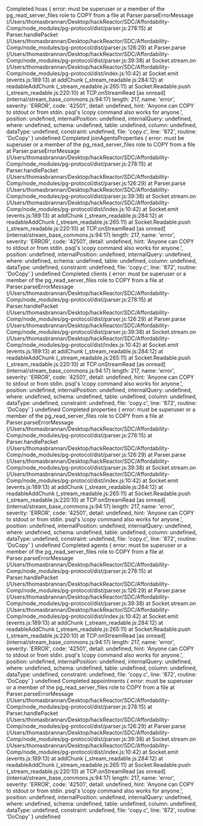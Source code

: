 Completed hoas
{ error: must be superuser or a member of the pg_read_server_files role to COPY from a file
    at Parser.parseErrorMessage (/Users/thomasbrannan/Desktop/hackReactor/SDC/Affordability-Comp/node_modules/pg-protocol/dist/parser.js:278:15)
    at Parser.handlePacket (/Users/thomasbrannan/Desktop/hackReactor/SDC/Affordability-Comp/node_modules/pg-protocol/dist/parser.js:126:29)
    at Parser.parse (/Users/thomasbrannan/Desktop/hackReactor/SDC/Affordability-Comp/node_modules/pg-protocol/dist/parser.js:39:38)
    at Socket.stream.on (/Users/thomasbrannan/Desktop/hackReactor/SDC/Affordability-Comp/node_modules/pg-protocol/dist/index.js:10:42)
    at Socket.emit (events.js:189:13)
    at addChunk (_stream_readable.js:284:12)
    at readableAddChunk (_stream_readable.js:265:11)
    at Socket.Readable.push (_stream_readable.js:220:10)
    at TCP.onStreamRead [as onread] (internal/stream_base_commons.js:94:17)
  length: 217,
  name: 'error',
  severity: 'ERROR',
  code: '42501',
  detail: undefined,
  hint:
   'Anyone can COPY to stdout or from stdin. psql\'s \\copy command also works for anyone.',
  position: undefined,
  internalPosition: undefined,
  internalQuery: undefined,
  where: undefined,
  schema: undefined,
  table: undefined,
  column: undefined,
  dataType: undefined,
  constraint: undefined,
  file: 'copy.c',
  line: '872',
  routine: 'DoCopy' } undefined
Completed joinAgentsProperties
{ error: must be superuser or a member of the pg_read_server_files role to COPY from a file
    at Parser.parseErrorMessage (/Users/thomasbrannan/Desktop/hackReactor/SDC/Affordability-Comp/node_modules/pg-protocol/dist/parser.js:278:15)
    at Parser.handlePacket (/Users/thomasbrannan/Desktop/hackReactor/SDC/Affordability-Comp/node_modules/pg-protocol/dist/parser.js:126:29)
    at Parser.parse (/Users/thomasbrannan/Desktop/hackReactor/SDC/Affordability-Comp/node_modules/pg-protocol/dist/parser.js:39:38)
    at Socket.stream.on (/Users/thomasbrannan/Desktop/hackReactor/SDC/Affordability-Comp/node_modules/pg-protocol/dist/index.js:10:42)
    at Socket.emit (events.js:189:13)
    at addChunk (_stream_readable.js:284:12)
    at readableAddChunk (_stream_readable.js:265:11)
    at Socket.Readable.push (_stream_readable.js:220:10)
    at TCP.onStreamRead [as onread] (internal/stream_base_commons.js:94:17)
  length: 217,
  name: 'error',
  severity: 'ERROR',
  code: '42501',
  detail: undefined,
  hint:
   'Anyone can COPY to stdout or from stdin. psql\'s \\copy command also works for anyone.',
  position: undefined,
  internalPosition: undefined,
  internalQuery: undefined,
  where: undefined,
  schema: undefined,
  table: undefined,
  column: undefined,
  dataType: undefined,
  constraint: undefined,
  file: 'copy.c',
  line: '872',
  routine: 'DoCopy' } undefined
Completed clients
{ error: must be superuser or a member of the pg_read_server_files role to COPY from a file
    at Parser.parseErrorMessage (/Users/thomasbrannan/Desktop/hackReactor/SDC/Affordability-Comp/node_modules/pg-protocol/dist/parser.js:278:15)
    at Parser.handlePacket (/Users/thomasbrannan/Desktop/hackReactor/SDC/Affordability-Comp/node_modules/pg-protocol/dist/parser.js:126:29)
    at Parser.parse (/Users/thomasbrannan/Desktop/hackReactor/SDC/Affordability-Comp/node_modules/pg-protocol/dist/parser.js:39:38)
    at Socket.stream.on (/Users/thomasbrannan/Desktop/hackReactor/SDC/Affordability-Comp/node_modules/pg-protocol/dist/index.js:10:42)
    at Socket.emit (events.js:189:13)
    at addChunk (_stream_readable.js:284:12)
    at readableAddChunk (_stream_readable.js:265:11)
    at Socket.Readable.push (_stream_readable.js:220:10)
    at TCP.onStreamRead [as onread] (internal/stream_base_commons.js:94:17)
  length: 217,
  name: 'error',
  severity: 'ERROR',
  code: '42501',
  detail: undefined,
  hint:
   'Anyone can COPY to stdout or from stdin. psql\'s \\copy command also works for anyone.',
  position: undefined,
  internalPosition: undefined,
  internalQuery: undefined,
  where: undefined,
  schema: undefined,
  table: undefined,
  column: undefined,
  dataType: undefined,
  constraint: undefined,
  file: 'copy.c',
  line: '872',
  routine: 'DoCopy' } undefined
Completed properties
{ error: must be superuser or a member of the pg_read_server_files role to COPY from a file
    at Parser.parseErrorMessage (/Users/thomasbrannan/Desktop/hackReactor/SDC/Affordability-Comp/node_modules/pg-protocol/dist/parser.js:278:15)
    at Parser.handlePacket (/Users/thomasbrannan/Desktop/hackReactor/SDC/Affordability-Comp/node_modules/pg-protocol/dist/parser.js:126:29)
    at Parser.parse (/Users/thomasbrannan/Desktop/hackReactor/SDC/Affordability-Comp/node_modules/pg-protocol/dist/parser.js:39:38)
    at Socket.stream.on (/Users/thomasbrannan/Desktop/hackReactor/SDC/Affordability-Comp/node_modules/pg-protocol/dist/index.js:10:42)
    at Socket.emit (events.js:189:13)
    at addChunk (_stream_readable.js:284:12)
    at readableAddChunk (_stream_readable.js:265:11)
    at Socket.Readable.push (_stream_readable.js:220:10)
    at TCP.onStreamRead [as onread] (internal/stream_base_commons.js:94:17)
  length: 217,
  name: 'error',
  severity: 'ERROR',
  code: '42501',
  detail: undefined,
  hint:
   'Anyone can COPY to stdout or from stdin. psql\'s \\copy command also works for anyone.',
  position: undefined,
  internalPosition: undefined,
  internalQuery: undefined,
  where: undefined,
  schema: undefined,
  table: undefined,
  column: undefined,
  dataType: undefined,
  constraint: undefined,
  file: 'copy.c',
  line: '872',
  routine: 'DoCopy' } undefined
Completed agents
{ error: must be superuser or a member of the pg_read_server_files role to COPY from a file
    at Parser.parseErrorMessage (/Users/thomasbrannan/Desktop/hackReactor/SDC/Affordability-Comp/node_modules/pg-protocol/dist/parser.js:278:15)
    at Parser.handlePacket (/Users/thomasbrannan/Desktop/hackReactor/SDC/Affordability-Comp/node_modules/pg-protocol/dist/parser.js:126:29)
    at Parser.parse (/Users/thomasbrannan/Desktop/hackReactor/SDC/Affordability-Comp/node_modules/pg-protocol/dist/parser.js:39:38)
    at Socket.stream.on (/Users/thomasbrannan/Desktop/hackReactor/SDC/Affordability-Comp/node_modules/pg-protocol/dist/index.js:10:42)
    at Socket.emit (events.js:189:13)
    at addChunk (_stream_readable.js:284:12)
    at readableAddChunk (_stream_readable.js:265:11)
    at Socket.Readable.push (_stream_readable.js:220:10)
    at TCP.onStreamRead [as onread] (internal/stream_base_commons.js:94:17)
  length: 217,
  name: 'error',
  severity: 'ERROR',
  code: '42501',
  detail: undefined,
  hint:
   'Anyone can COPY to stdout or from stdin. psql\'s \\copy command also works for anyone.',
  position: undefined,
  internalPosition: undefined,
  internalQuery: undefined,
  where: undefined,
  schema: undefined,
  table: undefined,
  column: undefined,
  dataType: undefined,
  constraint: undefined,
  file: 'copy.c',
  line: '872',
  routine: 'DoCopy' } undefined
Completed appointments
{ error: must be superuser or a member of the pg_read_server_files role to COPY from a file
    at Parser.parseErrorMessage (/Users/thomasbrannan/Desktop/hackReactor/SDC/Affordability-Comp/node_modules/pg-protocol/dist/parser.js:278:15)
    at Parser.handlePacket (/Users/thomasbrannan/Desktop/hackReactor/SDC/Affordability-Comp/node_modules/pg-protocol/dist/parser.js:126:29)
    at Parser.parse (/Users/thomasbrannan/Desktop/hackReactor/SDC/Affordability-Comp/node_modules/pg-protocol/dist/parser.js:39:38)
    at Socket.stream.on (/Users/thomasbrannan/Desktop/hackReactor/SDC/Affordability-Comp/node_modules/pg-protocol/dist/index.js:10:42)
    at Socket.emit (events.js:189:13)
    at addChunk (_stream_readable.js:284:12)
    at readableAddChunk (_stream_readable.js:265:11)
    at Socket.Readable.push (_stream_readable.js:220:10)
    at TCP.onStreamRead [as onread] (internal/stream_base_commons.js:94:17)
  length: 217,
  name: 'error',
  severity: 'ERROR',
  code: '42501',
  detail: undefined,
  hint:
   'Anyone can COPY to stdout or from stdin. psql\'s \\copy command also works for anyone.',
  position: undefined,
  internalPosition: undefined,
  internalQuery: undefined,
  where: undefined,
  schema: undefined,
  table: undefined,
  column: undefined,
  dataType: undefined,
  constraint: undefined,
  file: 'copy.c',
  line: '872',
  routine: 'DoCopy' } undefined
